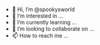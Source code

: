 - 👋 Hi, I’m @spookysworld
- 👀 I’m interested in ...
- 🌱 I’m currently learning ...
- 💞️ I’m looking to collaborate on ...
- 📫 How to reach me ...

<!---
spookysworld/spookysworld is a ✨ special ✨ repository because its `README.md` (this file) appears on your GitHub profile.
You can click the Preview link to take a look at your changes.
--->

